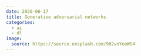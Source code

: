 ```yaml
---
date: 2020-06-17
title: Generative adversarial networks
categories:
  - ai
  - dl
image:
  source: https://source.unsplash.com/902vnYeoWS4
---
```

